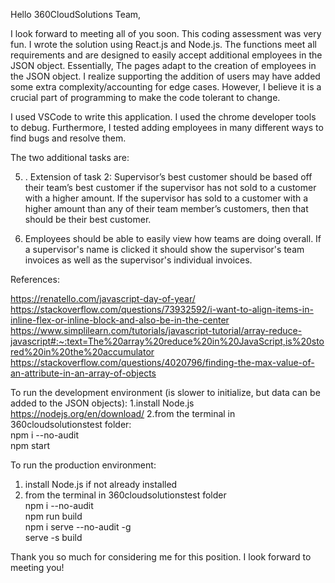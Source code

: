 Hello 360CloudSolutions Team,

I look forward to meeting all of you soon. This coding assessment was very fun. I wrote the solution using React.js and Node.js. 
The functions meet all requirements and are designed to easily accept additional employees in the JSON object. Essentially, The pages adapt to the creation of employees in the JSON object. I realize supporting the addition of users may have added some extra complexity/accounting for edge cases. However, I believe it is a crucial part of programming to make the code tolerant to change.


I used VSCode to write this application. I used the chrome developer tools to debug. Furthermore, I tested adding employees in many different ways to find bugs and resolve them.

The two additional tasks are:

5. . Extension of task 2: Supervisor’s best customer should be based off their team’s best customer if the supervisor has not sold to a customer with a higher amount. If the supervisor has sold to a customer with a higher amount than any of their team member’s customers, then that should be their best customer.

6. Employees should be able to easily view how teams are doing overall. If a supervisor's name is clicked it should show the supervisor's team invoices as well as the supervisor's individual invoices.

References:

https://renatello.com/javascript-day-of-year/
https://stackoverflow.com/questions/73932592/i-want-to-align-items-in-inline-flex-or-inline-block-and-also-be-in-the-center
https://www.simplilearn.com/tutorials/javascript-tutorial/array-reduce-javascript#:~:text=The%20array%20reduce%20in%20JavaScript,is%20stored%20in%20the%20accumulator
https://stackoverflow.com/questions/4020796/finding-the-max-value-of-an-attribute-in-an-array-of-objects

To run the development environment (is slower to initialize, but data can be added to the JSON objects):
1.install Node.js https://nodejs.org/en/download/
2.from the terminal in 360cloudsolutionstest folder: <br/>
    npm i --no-audit <br/>
    npm start <br/>


To run the production environment:
1. install Node.js if not already installed
2. from the terminal in 360cloudsolutionstest folder <br/>
    npm i --no-audit  <br/>
	npm run build  <br/>
	npm i serve --no-audit -g <br/>
	serve -s build <br/>


Thank you so much for considering me for this position. I look forward to meeting you!








